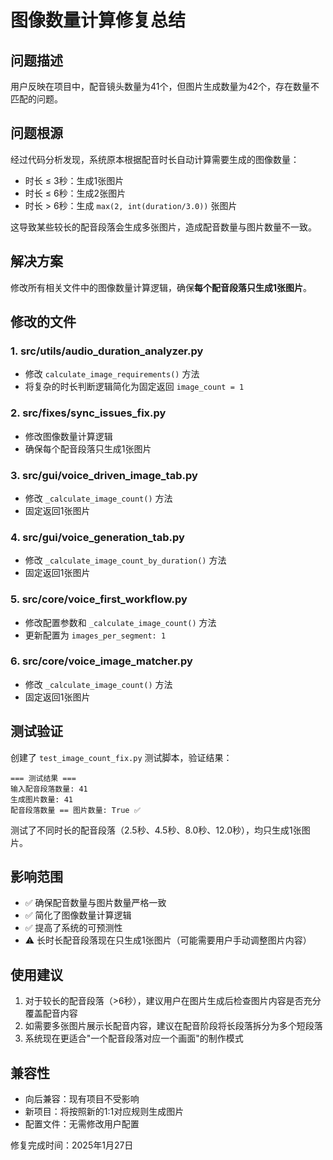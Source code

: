 # 图像数量计算修复总结

## 问题描述
用户反映在项目中，配音镜头数量为41个，但图片生成数量为42个，存在数量不匹配的问题。

## 问题根源
经过代码分析发现，系统原本根据配音时长自动计算需要生成的图像数量：
- 时长 ≤ 3秒：生成1张图片
- 时长 ≤ 6秒：生成2张图片  
- 时长 > 6秒：生成 `max(2, int(duration/3.0))` 张图片

这导致某些较长的配音段落会生成多张图片，造成配音数量与图片数量不一致。

## 解决方案
修改所有相关文件中的图像数量计算逻辑，确保**每个配音段落只生成1张图片**。

## 修改的文件

### 1. src/utils/audio_duration_analyzer.py
- 修改 `calculate_image_requirements()` 方法
- 将复杂的时长判断逻辑简化为固定返回 `image_count = 1`

### 2. src/fixes/sync_issues_fix.py  
- 修改图像数量计算逻辑
- 确保每个配音段落只生成1张图片

### 3. src/gui/voice_driven_image_tab.py
- 修改 `_calculate_image_count()` 方法
- 固定返回1张图片

### 4. src/gui/voice_generation_tab.py
- 修改 `_calculate_image_count_by_duration()` 方法
- 固定返回1张图片

### 5. src/core/voice_first_workflow.py
- 修改配置参数和 `_calculate_image_count()` 方法
- 更新配置为 `images_per_segment: 1`

### 6. src/core/voice_image_matcher.py
- 修改 `_calculate_image_count()` 方法
- 固定返回1张图片

## 测试验证
创建了 `test_image_count_fix.py` 测试脚本，验证结果：

```
=== 测试结果 ===
输入配音段落数量: 41
生成图片数量: 41
配音段落数量 == 图片数量: True ✅
```

测试了不同时长的配音段落（2.5秒、4.5秒、8.0秒、12.0秒），均只生成1张图片。

## 影响范围
- ✅ 确保配音数量与图片数量严格一致
- ✅ 简化了图像数量计算逻辑
- ✅ 提高了系统的可预测性
- ⚠️ 长时长配音段落现在只生成1张图片（可能需要用户手动调整图片内容）

## 使用建议
1. 对于较长的配音段落（>6秒），建议用户在图片生成后检查图片内容是否充分覆盖配音内容
2. 如需要多张图片展示长配音内容，建议在配音阶段将长段落拆分为多个短段落
3. 系统现在更适合"一个配音段落对应一个画面"的制作模式

## 兼容性
- 向后兼容：现有项目不受影响
- 新项目：将按照新的1:1对应规则生成图片
- 配置文件：无需修改用户配置

修复完成时间：2025年1月27日